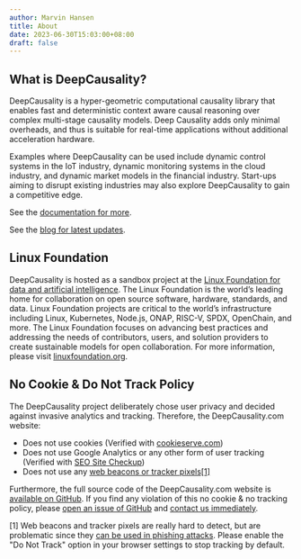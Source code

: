 ```yaml
---
author: Marvin Hansen
title: About
date: 2023-06-30T15:03:00+08:00
draft: false
---
```


[//]: # (SPDX-License-Identifier: CC-BY-4.0)

## What is DeepCausality?

DeepCausality is a hyper-geometric computational causality library that enables fast and deterministic context aware
causal reasoning over complex multi-stage causality models. Deep Causality adds only minimal overheads, and thus is
suitable for real-time applications without additional acceleration hardware.

Examples where DeepCausality can be used include dynamic control systems in the IoT industry, dynamic monitoring systems
in the cloud industry, and dynamic market models in the financial industry. Start-ups aiming to disrupt existing
industries may also explore DeepCausality to gain a competitive edge.

See the [documentation for more](/docs/intro/).

See the [blog for latest updates](/blog/).

## Linux Foundation

DeepCausality is hosted as a sandbox project at
the [Linux Foundation for data and artificial intelligence](https://lfaidata.foundation/).
The Linux Foundation is the world’s leading home for collaboration on open source software, hardware, standards, and
data. Linux Foundation projects are critical to the world’s infrastructure including Linux, Kubernetes, Node.js, ONAP,
RISC-V, SPDX, OpenChain, and more. The Linux Foundation focuses on advancing best practices and addressing the needs of
contributors, users, and solution providers to create sustainable models for open collaboration. For more information,
please visit  [linuxfoundation.org](https://www.linuxfoundation.org/).

## No Cookie & Do Not Track Policy

The DeepCausality project deliberately chose user privacy and decided against invasive analytics and tracking.
Therefore, the DeepCausality.com website:

* Does not use cookies (Verified with [cookieserve.com](https://www.cookieserve.com/))
* Does not use Google Analytics or any other form of user tracking (Verified
  with [SEO Site Checkup](https://seositecheckup.com/analysis))
* Does not use any [web beacons or tracker pixels[1]](https://bluebirdinternational.com/web-beacons/)

Furthermore, the full source code of the DeepCausality.com website
is [available on GitHub](https://github.com/deepcausality-rs/sites).
If you find any violation of this no cookie & no tracking policy,
please [open an issue of GitHub](https://github.com/deepcausality-rs/sites/issues)
and [contact us immediately](/contact/).

[1] Web beacons and tracker pixels are really hard to detect, but are problematic since
they [can be used in phishing attacks](https://securityboulevard.com/2023/04/web-beacons-how-to-effectively-use-them-for-phishing-detection/).
Please enable the "Do Not Track" option in your browser settings to stop tracking by default.
